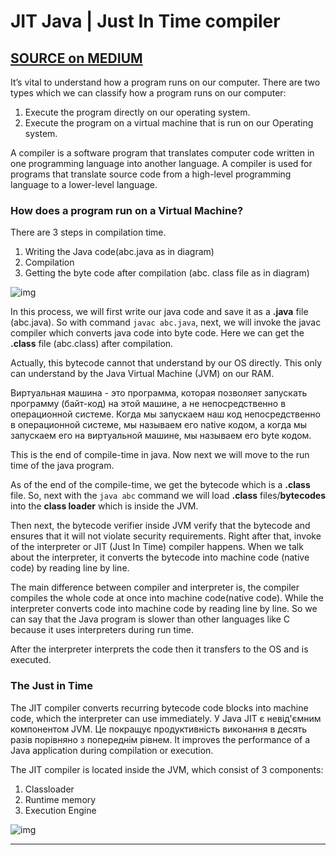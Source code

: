 # JIT Java | Just In Time compiler

## [SOURCE on MEDIUM](https://medium.com/nerd-for-tech/jit-java-just-in-time-jit-compiler-af1cc86fe53b)

It’s vital to understand how a program runs on our computer. 
There are two types which we can classify how a program runs on our computer:

1. Execute the program directly on our operating system.
2. Execute the program on a virtual machine that is run on our Operating system.

A compiler is a software program that translates computer code written in one programming language into another language. 
A compiler is used for programs that translate source code from a high-level programming language to a lower-level language.

### How does a program run on a Virtual Machine?
There are 3 steps in compilation time.
1. Writing the Java code(abc.java as in diagram)
2. Compilation
3. Getting the byte code after compilation (abc. class file as in diagram)

![img](https://miro.medium.com/max/2640/1*ZAzYxBXnTKl6RGZ9jvZmvg.jpeg)

In this process, we will first write our java code and save it as a **.java** file (abc.java). 
So with command `javac abc.java`, next, we will invoke the javac compiler which converts java code into byte code.
Here we can get the **.class** file (abc.class) after compilation. 

Actually, this bytecode cannot that understand by our OS directly. This only can understand by the Java Virtual Machine (JVM) on our RAM.

Виртуальная машина - это программа, которая позволяет запускать программу (байт-код) на этой машине, а не непосредственно в операционной системе.
Когда мы запускаем наш код непосредственно в операционной системе, мы называем его native кодом, а когда мы запускаем его на виртуальной машине, мы называем его byte кодом.

This is the end of compile-time in java. Now next we will move to the run time of the java program.

As of the end of the compile-time, we get the bytecode which is a **.class** file. 
So, next with the `java abc` command we will load **.class** files/**bytecodes** into the **class loader** which is inside the JVM.

Then next, the bytecode verifier inside JVM verify that the bytecode and ensures that it will not violate security requirements. 
Right after that, invoke of the interpreter or JIT (Just In Time) compiler happens.
When we talk about the interpreter, it converts the bytecode into machine code (native code) by reading line by line.

The main difference between compiler and interpreter is, the compiler compiles the whole code at once into machine code(native code). 
While the interpreter converts code into machine code by reading line by line. 
So we can say that the Java program is slower than other languages like C because it uses interpreters during run time.

After the interpreter interprets the code then it transfers to the OS and is executed.

### The Just in Time
The JIT compiler converts recurring bytecode code blocks into machine code, which the interpreter can use immediately.
У Java JIT є невід'ємним компонентом JVM. Це покращує продуктивність виконання в десять разів порівняно з попереднім рівнем.
It improves the performance of a Java application during compilation or execution.

The JIT compiler is located inside the JVM, which consist of 3 components:
1. Classloader
2. Runtime memory
3. Execution Engine

![img](https://miro.medium.com/max/2640/1*jr9u4kZidlDWg4Q0FrILrw.jpeg)


<hr>



